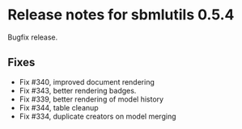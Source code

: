 # Release notes for sbmlutils 0.5.4

Bugfix release.

## Fixes
- Fix #340, improved document rendering
- Fix #343, better rendering badges.
- Fix #339, better rendering of model history
- Fix #344, table cleanup 
- Fix #334, duplicate creators on model merging

